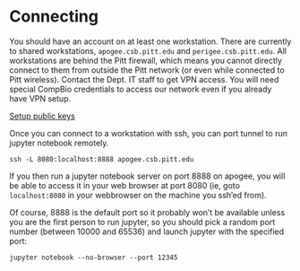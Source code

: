 # Connecting

You should have an account on at least one workstation.  There are currently to shared workstations, `apogee.csb.pitt.edu` and `perigee.csb.pitt.edu`.
All workstations are behind the Pitt firewall, which means you cannot directly connect to them from outside the Pitt network (or even while connected to Pitt wireless).
Contact the Dept. IT staff to get VPN access.  You will need special CompBio credentials to access our network even if you already have VPN setup.

[Setup public keys](https://www.digitalocean.com/community/tutorials/how-to-set-up-ssh-keys-on-ubuntu-1604)

Once you can connect to a workstation with ssh, you can port tunnel to run jupyter notebook remotely.

`ssh -L 8080:localhost:8888 apogee.csb.pitt.edu`

If you then run a jupyter notebook server on port 8888 on apogee, you will be able to access it in your web browser at port 8080 
(ie, goto `localhost:8080` in your webbrowser on the machine you ssh’ed from).  

Of course, 8888 is the default port so it probably won’t be available unless you are the first person to run jupyter, 
so you should pick a random port number (between 10000 and 65536) and launch jupyter with the specified port:  

`jupyter notebook --no-browser --port 12345`
